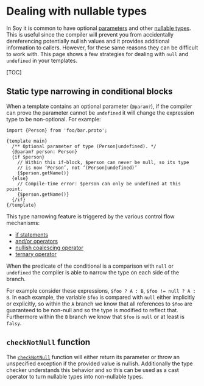 # Dealing with nullable types

In Soy it is common to have optional
[parameters](../reference/templates.md#param) and other
[nullable types](../reference/types#null). This is useful since the compiler
will prevent you from accidentally dereferencing potentially nullish values and
it provides additional information to callers. However, for these same reasons
they can be difficult to work with. This page shows a few strategies for dealing
with `null` and `undefined` in your templates.

[TOC]

## Static type narrowing in conditional blocks

When a template contains an optional parameter (`@param?`), if the compiler can
prove the parameter cannot be `undefined` it will change the expression type to
be non-optional. For example:

```soy
import {Person} from 'foo/bar.proto';

{template main}
  /** Optional parameter of type (Person|undefined). */
  {@param? person: Person}
  {if $person}
    // Within this if-block, $person can never be null, so its type
    // is now ‘Person’, not ‘(Person|undefined)’
    {$person.getName()}
  {else}
    // Compile-time error: $person can only be undefined at this point.
    {$person.getName()}
  {/if}
{/template}
```

This type narrowing feature is triggered by the various control flow mechanisms:

*   [if statements](../reference/control-flow#if)
*   [and/or operators](../reference/expressions#logical-operators)
*   [nullish coalescing operator](../reference/expressions#nullish-coalescing-operator)
*   [ternary operator](../reference/expressions#ternary)

When the predicate of the conditional is a comparison with `null` or `undefined`
the compiler is able to narrow the type on each side of the branch.

For example consider these expressions, `$foo ? A : B`, `$foo != null ? A : B`.
In each example, the variable `$foo` is compared with `null` either implicitly
or explicitly, so within the `A` branch we know that all references to `$foo`
are guaranteed to be non-null and so the type is modified to reflect that.
Furthermore within the `B` branch we know that `$foo` is `null` or at least is
`falsy`.

## `checkNotNull` function

The [`checkNotNull`](../reference/functions#checkNotNull) function will either
return its parameter or throw an unspecified exception if the provided value is
nullish. Additionally the type checker understands this behavior and so this can
be used as a cast operator to turn nullable types into non-nullable types.
